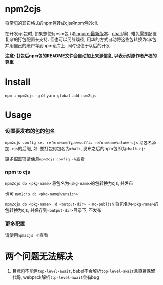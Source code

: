 # npm2cjs

将常见的其它格式的npm包转成cjs的npm包的cli.

在开发cjs包时, 如果想使用esm包 (如[inquirer最新版本](https://www.npmjs.com/package/inquirer)、[chalk](https://www.npmjs.com/package/chalk)等), 难免需要配置复杂的打包配置来支持. 但也可以另辟蹊径, 用cli的方式自动将这些包转换为cjs包, 并用自己的账户存到npm仓库上. 同时也便于以后的开发.

**注意:** **打包后npm包的README文件会自动加上来源信息, 以表示对原作者产权的尊重**

# Install

`npm i npm2cjs -g` or `yarn global add npm2cjs`

# Usage

### 设置要发布的包的包名

`npm2cjs config set reformNameType=suffix reformNameValue=-cjs` 给包名添加`-cjs`的后缀, 如: 要打包的包名为`chalk`, 发布之后的npm包即为`chalk-cjs`

更多配置项请使用`npm2cjs config -h`查看

### npm to cjs

`npm2cjs do <pkg-name>` 将包名为`<pkg-name>`的包转换为cjs, 并发布

也可 `npm2cjs do <pkg-name@version>`

`npm2cjs do <pkg-name> -d <output-dir> --no-publish` 将包名为`<pkg-name>`的包转换为cjs, 并保存到`<output-dir>`目录下, 不发布

### 更多配置

请使用`npm2cjs -h`查看

# 两个问题无法解决

1. 目标包不能用`top-level-await`, babel不会解析`top-level-await`且直接保留代码, webpack解析`top-level-await`会有bug
